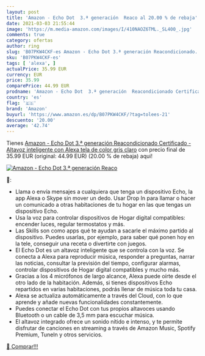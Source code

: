 ```yaml
---
layout: post
title: 'Amazon - Echo Dot  3.ª generación  Reaco al 20.00 % de rebaja'
date: 2021-03-03 21:55:44
image: 'https://m.media-amazon.com/images/I/410NAOZ6TML._SL400_.jpg'
comments: true
category: ofertas
author: ring
slug: 'B07PKW4CKF-es Amazon - Echo Dot 3.ª generación Reacondicionado...'
sku: 'B07PKW4CKF-es'
tags: [ 'alexa', ]
actualPrice: 35.99 EUR
currency: EUR
price: 35.99
comparePrice: 44.99 EUR
prodname: 'Amazon - Echo Dot  3.ª generación  Reacondicionado Certificado - Altavoz inteligente con Alexa  tela de color gris claro'
country: 'es'
flag: '🇪🇸'
brand: 'Amazon'
buyurl: 'https://www.amazon.es/dp/B07PKW4CKF/?tag=tolees-21'
descuento: '20.00'
average: '42.74'
---
```


Tienes [Amazon - Echo Dot  3.ª generación  Reacondicionado Certificado - Altavoz inteligente con Alexa  tela de color gris claro](https://www.amazon.es/dp/B07PKW4CKF/?tag=tolees-21) con precio final de  35.99 EUR (original: 44.99 EUR) (20.00 %  de rebaja) aqui!

[![Amazon - Echo Dot  3.ª generación  Reaco](https://m.media-amazon.com/images/I/410NAOZ6TML._SL400_.jpg)](https://www.amazon.es/dp/B07PKW4CKF/?tag=tolees-21)

🔎:

- Llama o envía mensajes a cualquiera que tenga un dispositivo Echo, la app Alexa o Skype sin mover un dedo. Usar Drop In para llamar o hacer un comunicado a otras habitaciones de tu hogar en las que tengas un dispositivo Echo.
- Usa la voz para controlar dispositivos de Hogar digital compatibles: encender luces, regular termostatos y más.
- Las Skills son como apps qué te ayudan a sacarle el máximo partido al dispositivo. Puedes usarlas, por ejemplo, para saber qué ponen hoy en la tele, conseguir una receta o divertirte con juegos.
- El Echo Dot es un altavoz inteligente que se controla con la voz. Se conecta a Alexa para reproducir música, responder a preguntas, narrar las noticias, consultar la previsión del tiempo, configurar alarmas, controlar dispositivos de Hogar digital compatibles y mucho más.
- Gracias a los 4 micrófonos de largo alcance, Alexa puede oírte desde el otro lado de la habitación. Además, si tienes dispositivos Echo repartidos en varias habitaciones, podrás llenar de música toda tu casa.
- Alexa se actualiza automáticamente a través del Cloud, con lo que aprende y añade nuevas funcionalidades constantemente.
- Puedes conectar el Echo Dot con tus propios altavoces usando Bluetooth o un cable de 3,5 mm para escuchar música.
- El altavoz integrado ofrece un sonido nítido e intenso, y te permite disfrutar de canciones en streaming a través de Amazon Music, Spotify Premium, TuneIn y otros servicios.

[🛒 Comprar!!!](https://www.amazon.es/dp/B07PKW4CKF/?tag=tolees-21)
